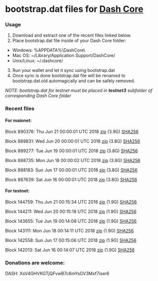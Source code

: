 # bootstrap.dat files for [Dash Core](https://www.dash.org)

### Usage

1. Download and extract one of the recent files linked below.
2. Place bootstrap.dat file inside of your Dash Core folder:
 - Windows: %APPDATA%\DashCore\
 - Mac OS: ~/Library/Application Support/DashCore/
 - Unix/Linux: ~/.dashcore/
3. Run your wallet and let it sync using bootstrap.dat
4. Once sync is done bootstrap.dat file will be renamed to bootstrap.dat.old automagically and can be safely removed.

_NOTE: bootstrap.dat for testnet must be placed in **testnet3** subfolder of corresponding Dash Core folder_

### Recent files

#### For mainnet:

Block 890376: Thu Jun 21 00:00:01 UTC 2018 [zip](https://dash-bootstrap.ams3.digitaloceanspaces.com/mainnet/2018-06-21/bootstrap.dat.zip) (3.9G) [SHA256](https://dash-bootstrap.ams3.digitaloceanspaces.com/mainnet/2018-06-21/sha256.txt)

Block 889831: Wed Jun 20 00:00:01 UTC 2018 [zip](https://dash-bootstrap.ams3.digitaloceanspaces.com/mainnet/2018-06-20/bootstrap.dat.zip) (3.8G) [SHA256](https://dash-bootstrap.ams3.digitaloceanspaces.com/mainnet/2018-06-20/sha256.txt)

Block 889277: Tue Jun 19 00:00:01 UTC 2018 [zip](https://dash-bootstrap.ams3.digitaloceanspaces.com/mainnet/2018-06-19/bootstrap.dat.zip) (3.8G) [SHA256](https://dash-bootstrap.ams3.digitaloceanspaces.com/mainnet/2018-06-19/sha256.txt)

Block 888735: Mon Jun 18 00:00:02 UTC 2018 [zip](https://dash-bootstrap.ams3.digitaloceanspaces.com/mainnet/2018-06-18/bootstrap.dat.zip) (3.8G) [SHA256](https://dash-bootstrap.ams3.digitaloceanspaces.com/mainnet/2018-06-18/sha256.txt)

Block 888183: Sun Jun 17 00:00:01 UTC 2018 [zip](https://dash-bootstrap.ams3.digitaloceanspaces.com/mainnet/2018-06-17/bootstrap.dat.zip) (3.8G) [SHA256](https://dash-bootstrap.ams3.digitaloceanspaces.com/mainnet/2018-06-17/sha256.txt)

Block 887639: Sat Jun 16 00:00:01 UTC 2018 [zip](https://dash-bootstrap.ams3.digitaloceanspaces.com/mainnet/2018-06-16/bootstrap.dat.zip) (3.8G) [SHA256](https://dash-bootstrap.ams3.digitaloceanspaces.com/mainnet/2018-06-16/sha256.txt)


#### For testnet:

Block 144759: Thu Jun 21 00:15:34 UTC 2018 [zip](https://dash-bootstrap.ams3.digitaloceanspaces.com/testnet/2018-06-21/bootstrap.dat.zip) (1.9G) [SHA256](https://dash-bootstrap.ams3.digitaloceanspaces.com/testnet/2018-06-21/sha256.txt)

Block 144211: Wed Jun 20 00:15:18 UTC 2018 [zip](https://dash-bootstrap.ams3.digitaloceanspaces.com/testnet/2018-06-20/bootstrap.dat.zip) (1.9G) [SHA256](https://dash-bootstrap.ams3.digitaloceanspaces.com/testnet/2018-06-20/sha256.txt)

Block 143655: Tue Jun 19 00:14:08 UTC 2018 [zip](https://dash-bootstrap.ams3.digitaloceanspaces.com/testnet/2018-06-19/bootstrap.dat.zip) (1.9G) [SHA256](https://dash-bootstrap.ams3.digitaloceanspaces.com/testnet/2018-06-19/sha256.txt)

Block 143111: Mon Jun 18 00:14:11 UTC 2018 [zip](https://dash-bootstrap.ams3.digitaloceanspaces.com/testnet/2018-06-18/bootstrap.dat.zip) (1.9G) [SHA256](https://dash-bootstrap.ams3.digitaloceanspaces.com/testnet/2018-06-18/sha256.txt)

Block 142558: Sun Jun 17 00:15:06 UTC 2018 [zip](https://dash-bootstrap.ams3.digitaloceanspaces.com/testnet/2018-06-17/bootstrap.dat.zip) (1.9G) [SHA256](https://dash-bootstrap.ams3.digitaloceanspaces.com/testnet/2018-06-17/sha256.txt)

Block 142013: Sat Jun 16 00:14:07 UTC 2018 [zip](https://dash-bootstrap.ams3.digitaloceanspaces.com/testnet/2018-06-16/bootstrap.dat.zip) (1.9G) [SHA256](https://dash-bootstrap.ams3.digitaloceanspaces.com/testnet/2018-06-16/sha256.txt)


### Donations are welcome:

DASH: XsV4GHVKGTjQFvwB7c6mYsGV3Mxf7iser6

